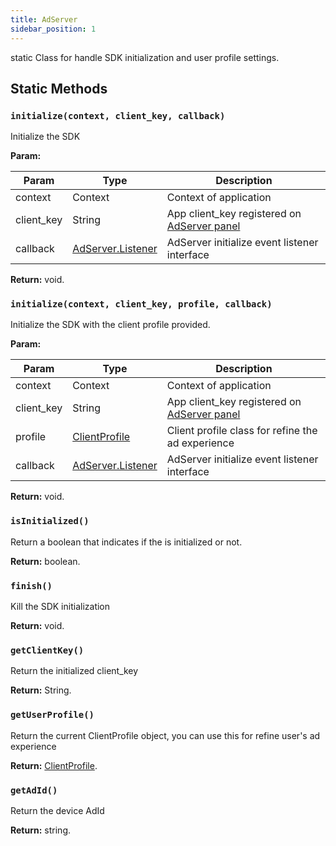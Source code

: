 ```yaml
---
title: AdServer
sidebar_position: 1
---
```


static Class for handle SDK initialization and user profile settings.

## Static Methods

### `initialize(context, client_key, callback)`

Initialize the SDK

**Param:**

| Param      | Type                                       | Description                                                                  |
| ---------- | ------------------------------------------ | ---------------------------------------------------------------------------- |
| context    | Context                                    | Context of application                                                       |
| client_key | String                                     | App client_key registered on [AdServer panel](https://adserver.adgrowth.com) |
| callback   | [AdServer.Listener](../ad_server/listener) | AdServer initialize event listener interface                                 |

**Return:** void.

### `initialize(context, client_key, profile, callback)`

Initialize the SDK with the client profile provided.

**Param:**

| Param      | Type                                       | Description                                                                  |
| ---------- | ------------------------------------------ | ---------------------------------------------------------------------------- |
| context    | Context                                    | Context of application                                                       |
| client_key | String                                     | App client_key registered on [AdServer panel](https://adserver.adgrowth.com) |
| profile    | [ClientProfile](../client_profile)         | Client profile class for refine the ad experience                            |
| callback   | [AdServer.Listener](../ad_server/listener) | AdServer initialize event listener interface                                 |

**Return:** void.

### `isInitialized()`

Return a boolean that indicates if the is initialized or not.

**Return:** boolean.

### `finish()`

Kill the SDK initialization

**Return:** void.

### `getClientKey()`

Return the initialized client_key

**Return:** String.

### `getUserProfile()`

Return the current ClientProfile object,
you can use this for refine user's ad experience

**Return:** [ClientProfile](../client_profile).

### `getAdId()`

Return the device AdId

**Return:** string.

